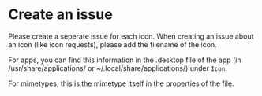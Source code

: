 # Create an issue
Please create a seperate issue for each icon. When creating an issue about an icon (like icon requests), please add the filename of the icon.

For apps, you can find this information in the .desktop file of the app (in /usr/share/applications/ or ~/.local/share/applications/) under `Icon`.

For mimetypes, this is the mimetype itself in the properties of the file.
